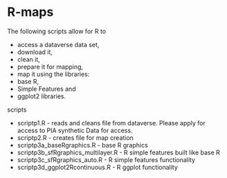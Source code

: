 # R-maps
The following scripts allow for R to 
- access a dataverse data set, 
- download it, 
- clean it, 
- prepare it for mapping, 
- map it using the libraries:
- base R, 
- Simple Features and 
- ggplot2 libraries.

scripts
- scriptp1.R - reads and cleans file from dataverse. Please apply for access to PIA synthetic Data for access.
- scriptp2.R - creates file for map creation
- scriptp3a_baseRgraphics.R - base R graphics
- scriptp3b_sfRgraphics_multilayer.R - R simple features built like base R
- scriptp3c_sfRgraphics_auto.R - R simple features functionality
 - scriptp3d_ggplot2Rcontinuous.R - R ggplot functionality

